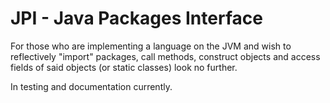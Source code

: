 # JPI - Java Packages Interface

For those who are implementing a language on the JVM and wish to reflectively "import" packages, call methods, construct objects
and access fields of said objects (or static classes) look no further.

In testing and documentation currently.
